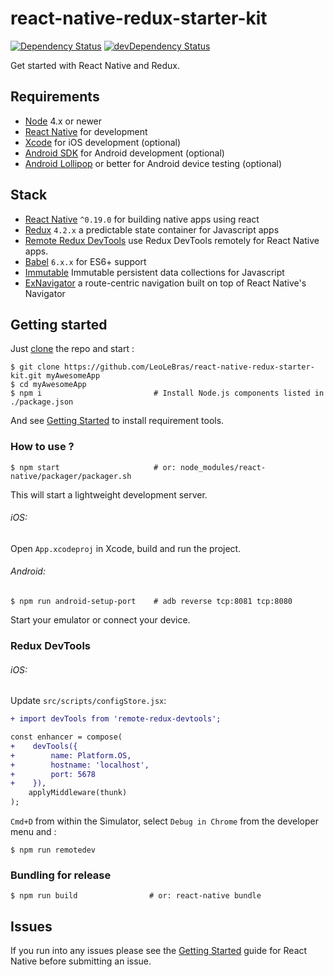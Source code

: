 # react-native-redux-starter-kit
[![Dependency Status](https://david-dm.org/LeoLeBras/react-native-redux-starter-kit.svg?style=flat)](https://david-dm.org/LeoLeBras/react-native-redux-starter-kit)
[![devDependency Status](https://david-dm.org/LeoLeBras/react-native-redux-starter-kit/dev-status.svg?style=flat)](https://david-dm.org/LeoLeBras/react-native-redux-starter-kit#info=devDependencies)

Get started with React Native and Redux.

## Requirements
- [Node](https://nodejs.org) 4.x or newer
- [React Native](http://facebook.github.io/react-native/docs/getting-started.html) for development
- [Xcode](https://developer.apple.com/xcode/) for iOS development (optional)
- [Android SDK](https://developer.android.com/sdk/) for Android development (optional)
- [Android Lollipop](https://www.android.com/versions/lollipop-5-0/) or better for Android device testing (optional)

## Stack
- [React Native](https://facebook.github.io/react-native/) `^0.19.0` for building native apps using react
- [Redux](http://rackt.github.io/redux/index.html) `4.2.x` a predictable state container for Javascript apps
- [Remote Redux DevTools](https://github.com/zalmoxisus/remote-redux-devtools) use Redux DevTools remotely for React Native apps.
- [Babel](http://babeljs.io/) `6.x.x` for ES6+ support
- [Immutable](https://facebook.github.io/immutable-js/) Immutable persistent data collections for Javascript
- [ExNavigator](https://github.com/exponentjs/ex-navigator) a route-centric navigation built on top of React Native's Navigator    

## Getting started
Just [clone](github-windows://openRepo/https://github.com/LeoLeBras/react-native-redux-starter-kit.git) the repo
and start :
```shell
$ git clone https://github.com/LeoLeBras/react-native-redux-starter-kit.git myAwesomeApp
$ cd myAwesomeApp
$ npm i                         # Install Node.js components listed in ./package.json
```
And see [Getting Started](https://facebook.github.io/react-native/docs/getting-started.html) to install requirement tools.

### How to use ?
```shell
$ npm start                     # or: node_modules/react-native/packager/packager.sh
```
This will start a lightweight development server.

###### iOS:
Open `App.xcodeproj` in Xcode, build and run the project.

###### Android:
```shell
$ npm run android-setup-port    # adb reverse tcp:8081 tcp:8080
```
Start your emulator or connect your device.

### Redux DevTools
###### iOS:
Update ```src/scripts/configStore.jsx```:

```diff
+ import devTools from 'remote-redux-devtools';

const enhancer = compose(
+    devTools({
+        name: Platform.OS,
+        hostname: 'localhost',
+        port: 5678
+    }),
    applyMiddleware(thunk)
);
```



```Cmd+D``` from within the Simulator, select ```Debug in Chrome``` from the developer menu and :
```shell
$ npm run remotedev
```

### Bundling for release
```shell
$ npm run build                # or: react-native bundle
```

## Issues
If you run into any issues please see the [Getting Started](http://facebook.github.io/react-native/docs/getting-started.html) guide for React Native before submitting an issue.
